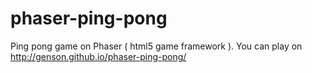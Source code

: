 phaser-ping-pong
================

Ping pong game on Phaser ( html5 game framework ).
You can play on http://genson.github.io/phaser-ping-pong/
